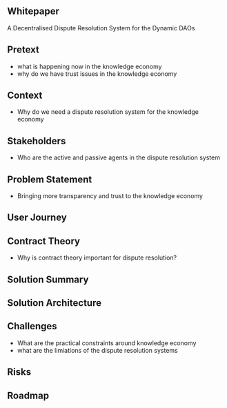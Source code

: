 ## Whitepaper
A Decentralised Dispute Resolution System for the Dynamic DAOs

## Pretext
- what is happening now in the knowledge economy
- why do we have trust issues in the knowledge economy

## Context
- Why do we need a dispute resolution system for the knowledge economy

## Stakeholders
- Who are the active and passive agents in the dispute resolution system

## Problem Statement
- Bringing more transparency and trust to the knowledge economy

## User Journey

## Contract Theory
- Why is contract theory important for dispute resolution?

## Solution Summary

## Solution Architecture

## Challenges
- What are the practical constraints around knowledge economy
- what are the limiations of the dispute resolution systems

## Risks

## Roadmap
